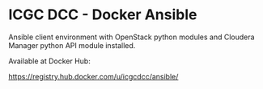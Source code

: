 ICGC DCC - Docker Ansible
===

Ansible client environment with OpenStack python modules and Cloudera Manager python API module installed.

Available at Docker Hub:

https://registry.hub.docker.com/u/icgcdcc/ansible/
